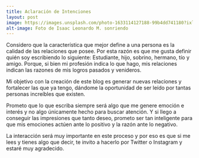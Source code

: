 ```yaml
---
title: Aclaración de Intenciones
layout: post
image: https://images.unsplash.com/photo-1633114127188-99b4dd741180?ixlib=rb-1.2.1&ixid=MnwxMjA3fDF8MHxwaG90by1wYWdlfHx8fGVufDB8fHx8&auto=format&fit=crop&w=870&q=80
alt-image: Foto de Isaac Leonardo M. sonriendo
---
```

Considero que la característica que mejor define a una persona es la calidad de las relaciones que posee. Por esta razón es que me gusta definir quién soy escribiendo lo siguiente: Estudiante, hijo, sobrino, hermano, tío y amigo. Porque, si bien mi profesión indica lo que hago, mis relaciones indican las razones de mis logros pasados y venideros.

Mi objetivo con la creación de este blog es generar nuevas relaciones y fortalecer las que ya tengo, dándome la oportunidad de ser leído por tantas personas increíbles que existen.

Prometo que lo que escriba siempre será algo que me genere emoción e interés y no algo únicamente hecho para buscar atención. Y si llego a conseguir las impresiones que tanto deseo, prometo ser tan inteligente para que mis emociones actúen ante lo positivo y la razón ante lo negativo.

La interacción será muy importante en este proceso y por eso es que si me lees y tienes algo que decir, te invito a hacerlo por Twitter o Instagram y estaré muy agradecido.
